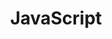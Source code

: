 ---
layout: section.njk
tags: [section, sectionName:js]
section: js
title: JavaScript
seoDescription: Уроки JavaScript.
seoKeywords: js, уроки, конспекты, JavaScript, ES6, паттерны, веб-разработка, webdev
---